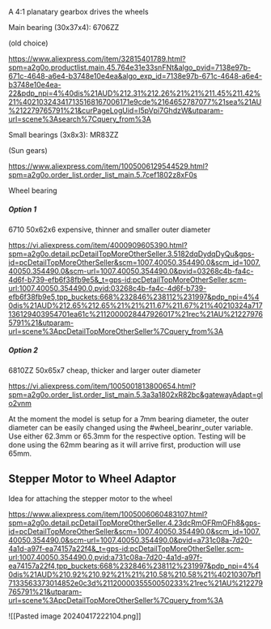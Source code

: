 
A 4:1 planatary gearbox drives the wheels


Main bearing (30x37x4): 6706ZZ

(old choice)

https://www.aliexpress.com/item/32815401789.html?spm=a2g0o.productlist.main.45.764e31e33snFNt&algo_pvid=7138e97b-671c-4648-a6e4-b3748e10e4ea&algo_exp_id=7138e97b-671c-4648-a6e4-b3748e10e4ea-22&pdp_npi=4%40dis%21AUD%212.31%212.26%21%21%211.45%211.42%21%402103243417135168167006171e9cde%2164652787077%21sea%21AU%212279765791%21&curPageLogUid=I5pVpi7GhdzW&utparam-url=scene%3Asearch%7Cquery_from%3A


Small bearings (3x8x3): MR83ZZ

(Sun gears)

https://www.aliexpress.com/item/1005006129544529.html?spm=a2g0o.order_list.order_list_main.5.7cef1802z8xF0s



Wheel bearing


##### Option 1
6710 50x62x6
expensive, thinner and smaller outer diameter

https://vi.aliexpress.com/item/4000909605390.html?spm=a2g0o.detail.pcDetailTopMoreOtherSeller.3.5182dqDydqDyQu&gps-id=pcDetailTopMoreOtherSeller&scm=1007.40050.354490.0&scm_id=1007.40050.354490.0&scm-url=1007.40050.354490.0&pvid=03268c4b-fa4c-4d6f-b739-efb6f38fb9e5&_t=gps-id:pcDetailTopMoreOtherSeller,scm-url:1007.40050.354490.0,pvid:03268c4b-fa4c-4d6f-b739-efb6f38fb9e5,tpp_buckets:668%232846%238112%231997&pdp_npi=4%40dis%21AUD%212.65%212.65%21%21%211.67%211.67%21%40210324a717136129403954701ea61c%2112000028447926017%21rec%21AU%212279765791%21&utparam-url=scene%3ApcDetailTopMoreOtherSeller%7Cquery_from%3A

##### Option 2
6810ZZ 50x65x7
cheap, thicker and larger outer diameter

https://vi.aliexpress.com/item/1005001813800654.html?spm=a2g0o.order_list.order_list_main.5.3a3a1802xR82bc&gatewayAdapt=glo2vnm


At the moment the model is setup for a 7mm bearing diameter, the outer diameter can be easily changed using the #wheel_bearinr_outer variable. Use either 62.3mm or 65.3mm for the respective option. Testing will be done using the 62mm bearing as it will arrive first, production will use 65mm.

## Stepper Motor to Wheel Adaptor

Idea for attaching the stepper motor to the wheel

https://www.aliexpress.com/item/1005006060483107.html?spm=a2g0o.detail.pcDetailTopMoreOtherSeller.4.23dcRmOFRmOFh8&gps-id=pcDetailTopMoreOtherSeller&scm=1007.40050.354490.0&scm_id=1007.40050.354490.0&scm-url=1007.40050.354490.0&pvid=a731c08a-7d20-4a1d-a97f-ea74157a22f4&_t=gps-id:pcDetailTopMoreOtherSeller,scm-url:1007.40050.354490.0,pvid:a731c08a-7d20-4a1d-a97f-ea74157a22f4,tpp_buckets:668%232846%238112%231997&pdp_npi=4%40dis%21AUD%210.92%210.92%21%21%210.58%210.58%21%40210307bf17133563373014852e0c3d%2112000035550050233%21rec%21AU%212279765791%21&utparam-url=scene%3ApcDetailTopMoreOtherSeller%7Cquery_from%3A

![[Pasted image 20240417222104.png]]




